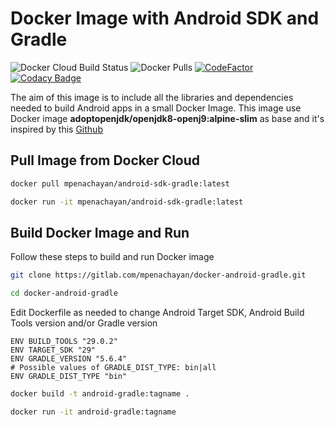 # Docker Image with Android SDK and Gradle

![Docker Cloud Build Status](https://img.shields.io/docker/cloud/build/mpenachayan/android-sdk-gradle)
![Docker Pulls](https://img.shields.io/docker/pulls/mpenachayan/android-sdk-gradle)
[![CodeFactor](https://www.codefactor.io/repository/github/mpenachayan/docker-android-gradle/badge/master)](https://www.codefactor.io/repository/github/mpenachayan/docker-android-gradle/overview/master)
[![Codacy Badge](https://api.codacy.com/project/badge/Grade/7bc655995a5548608df8c04a6fd4f090)](https://www.codacy.com/manual/mpenachayan/docker-android-gradle?utm_source=github.com&amp;utm_medium=referral&amp;utm_content=mpenachayan/docker-android-gradle&amp;utm_campaign=Badge_Grade)

The aim of this image is to include all the libraries and dependencies needed to build Android apps in a small Docker Image. This image use Docker image **adoptopenjdk/openjdk8-openj9:alpine-slim** as base and it's inspired by this [Github](https://github.com/alvr/alpine-android)

## Pull Image from Docker Cloud

```bash
docker pull mpenachayan/android-sdk-gradle:latest
```

```bash
docker run -it mpenachayan/android-sdk-gradle:latest
```

## Build Docker Image and Run

Follow these steps to build and run Docker image

```bash
git clone https://gitlab.com/mpenachayan/docker-android-gradle.git
```

```bash
cd docker-android-gradle
```

Edit Dockerfile as needed to change Android Target SDK, Android Build Tools version and/or Gradle version

```docker
ENV BUILD_TOOLS "29.0.2"
ENV TARGET_SDK "29"
ENV GRADLE_VERSION "5.6.4"
# Possible values of GRADLE_DIST_TYPE: bin|all
ENV GRADLE_DIST_TYPE "bin"
```

```bash
docker build -t android-gradle:tagname .
```

```bash
docker run -it android-gradle:tagname
```